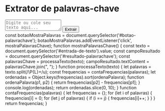 <!DOCTYPE html>
<html lang="pt-BT">

<head>
    <meta charset="UTF-8">
    <meta name="viewport" content="width=device-width, initial-scale=1.0">
    <title>Extrator de Palavras-Chave</title>
    <link rel="stylesheet" href="style.css">
</head>

<body>
    <div class="container">
        <h1>Extrator de palavras-chave</h1>
        <textarea id="entrada-de-texto" placeholder="Digite ou cole seu texto aqui..."></textarea>
        <button id="botao-palavrachave">Extrair</button>
        <div id="resultado-palavrachave"></div>
    </div>
    <script src="script.js"></script>
</body>
</html>
const botaoMostraPalavras = document.querySelector('#botao-palavrachave');
botaoMostraPalavras.addEventListener('click', mostraPalavrasChave);
function mostraPalavrasChave() {
const texto = document.querySelector('#entrada-de-texto').value;
const campoResultado = document.querySelector('#resultado-palavrachave');
const palavrasChave = processaTexto(texto);
campoResultado.textContent = palavrasChave.join(", ");
}
function processaTexto(texto) {
let palavras = texto.split(/\P{L}+/u);
const frequencias = contaFrequencias(palavras);
let ordenadas = Object.keys(frequencias).sort(ordenaPalavra);
function ordenaPalavra(p1, p2) {
return frequencias[p2] - frequencias[p1];
}
console.log(ordenadas);
return ordenadas.slice(0, 10);
}
function contaFrequencias(palavras) {
let frequencias = {};
for (let i of palavras) {
frequencias[i] = 0;
for (let j of palavras) {
if (i == j) {
frequencias[i]++;
            }
        }
    }
    return frequencias;
}
